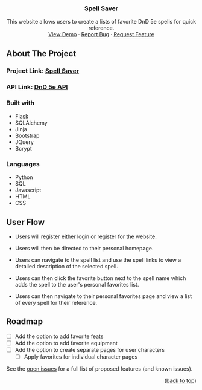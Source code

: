 <a name="readme-top"></a>

<h3 align="center">Spell Saver</h3>

  <p align="center">
    This website allows users to create a lists of favorite DnD 5e spells for quick reference.
    <br />
    <a href="https://spell-saver.herokuapp.com/">View Demo</a>
    ·
    <a href="https://github.com/KingLemmiwinks/dnd-spell-saver/issues">Report Bug</a>
    ·
    <a href="https://github.com/KingLemmiwinks/dnd-spell-saver/issues">Request Feature</a>
  </p>
</div>


<!-- ABOUT THE PROJECT -->
## About The Project

### Project Link: [Spell Saver](https://spell-saver.herokuapp.com/)

### API Link: [DnD 5e API](https://www.dnd5eapi.co/)

### Built with

* Flask
* SQLAlchemy
* Jinja
* Bootstrap
* JQuery
* Bcrypt

### Languages

* Python
* SQL
* Javascript
* HTML
* CSS


<!-- USAGE EXAMPLES -->
## User Flow

* Users will register either login or register for the website.

* Users will then be directed to their personal homepage.

* Users can navigate to the spell list and use the spell links to view a detailed description of the selected spell.

* Users can then click the favorite button next to the spell name which adds the spell to the user's personal favorites list.

* Users can then navigate to their personal favorites page and view a list of every spell for their reference.


<!-- ROADMAP -->
## Roadmap

- [ ] Add the option to add favorite feats
- [ ] Add the option to add favorite equipment
- [ ] Add the option to create separate pages for user characters
    - [ ] Apply favorites for individual character pages

See the [open issues](https://github.com/KingLemmiwinks/dnd-spell-saver/issues) for a full list of proposed features (and known issues).

<p align="right">(<a href="#readme-top">back to top</a>)</p>